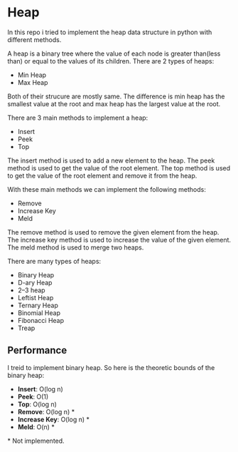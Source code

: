 # Heap

In this repo i tried to implement the heap data structure in python with different methods.

A heap is a binary tree where the value of each node is greater than(less than) or equal to the values of its children. There are 2 types of heaps:
- Min Heap
- Max Heap

Both of their strucure are mostly same. The difference is min heap has the smallest value at the root and max heap has the largest value at the root.

There are 3 main methods to implement a heap:
- Insert
- Peek
- Top

The insert method is used to add a new element to the heap. The peek method is used to get the value of the root element. The top method is used to get the value of the root element and remove it from the heap.

With these main methods we can implement the following methods:
- Remove
- Increase Key
- Meld

The remove method is used to remove the given element from the heap. The increase key method is used to increase the value of the given element. The meld method is used to merge two heaps.


There are many types of heaps:
- Binary Heap
- D-ary Heap
- 2–3 heap
- Leftist Heap
- Ternary Heap
- Binomial Heap
- Fibonacci Heap
- Treap

## Performance

I treid to implement binary heap. So here is the theoretic bounds of the binary heap:

- **Insert**: O(log n)
- **Peek**: O(1)
- **Top**: O(log n)
- **Remove**: O(log n) \*
- **Increase Key**: O(log n) \*
- **Meld**: O(n) \*

\* Not implemented.